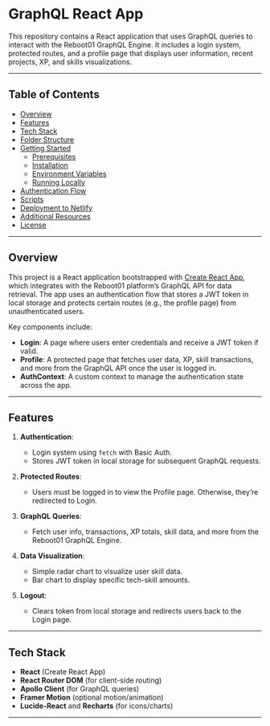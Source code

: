 # GraphQL React App

This repository contains a React application that uses GraphQL queries to interact with the Reboot01 GraphQL Engine. It includes a login system, protected routes, and a profile page that displays user information, recent projects, XP, and skills visualizations.

---

## Table of Contents

- [Overview](#overview)
- [Features](#features)
- [Tech Stack](#tech-stack)
- [Folder Structure](#folder-structure)
- [Getting Started](#getting-started)
  - [Prerequisites](#prerequisites)
  - [Installation](#installation)
  - [Environment Variables](#environment-variables)
  - [Running Locally](#running-locally)
- [Authentication Flow](#authentication-flow)
- [Scripts](#scripts)
- [Deployment to Netlify](#deployment-to-netlify)
- [Additional Resources](#additional-resources)
- [License](#license)

---

## Overview

This project is a React application bootstrapped with [Create React App](https://create-react-app.dev), which integrates with the Reboot01 platform’s GraphQL API for data retrieval. The app uses an authentication flow that stores a JWT token in local storage and protects certain routes (e.g., the profile page) from unauthenticated users.

Key components include:
- **Login**: A page where users enter credentials and receive a JWT token if valid.
- **Profile**: A protected page that fetches user data, XP, skill transactions, and more from the GraphQL API once the user is logged in.
- **AuthContext**: A custom context to manage the authentication state across the app.

---

## Features

1. **Authentication**:  
   - Login system using `fetch` with Basic Auth.  
   - Stores JWT token in local storage for subsequent GraphQL requests.

2. **Protected Routes**:  
   - Users must be logged in to view the Profile page. Otherwise, they’re redirected to Login.

3. **GraphQL Queries**:  
   - Fetch user info, transactions, XP totals, skill data, and more from the Reboot01 GraphQL Engine.

4. **Data Visualization**:  
   - Simple radar chart to visualize user skill data.  
   - Bar chart to display specific tech-skill amounts.

5. **Logout**:  
   - Clears token from local storage and redirects users back to the Login page.

---

## Tech Stack

- **React** (Create React App)
- **React Router DOM** (for client-side routing)
- **Apollo Client** (for GraphQL queries)
- **Framer Motion** (optional motion/animation)
- **Lucide-React** and **Recharts** (for icons/charts)

---
